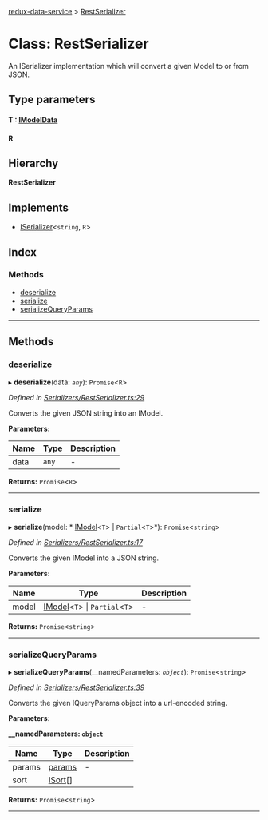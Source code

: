 [redux-data-service](../README.md) > [RestSerializer](../classes/restserializer.md)

# Class: RestSerializer

An ISerializer implementation which will convert a given Model to or from JSON.

## Type parameters
#### T :  [IModelData](../interfaces/imodeldata.md)
#### R 
## Hierarchy

**RestSerializer**

## Implements

* [ISerializer](../interfaces/iserializer.md)<`string`, `R`>

## Index

### Methods

* [deserialize](restserializer.md#deserialize)
* [serialize](restserializer.md#serialize)
* [serializeQueryParams](restserializer.md#serializequeryparams)

---

## Methods

<a id="deserialize"></a>

###  deserialize

▸ **deserialize**(data: *`any`*): `Promise`<`R`>

*Defined in [Serializers/RestSerializer.ts:29](https://github.com/Rediker-Software/redux-data-service/blob/5da4ef5/src/Serializers/RestSerializer.ts#L29)*

Converts the given JSON string into an IModel.

**Parameters:**

| Name | Type | Description |
| ------ | ------ | ------ |
| data | `any` |  \- |

**Returns:** `Promise`<`R`>

___
<a id="serialize"></a>

###  serialize

▸ **serialize**(model: * [IModel](../interfaces/imodel.md)<`T`> &#124; `Partial`<`T`>*): `Promise`<`string`>

*Defined in [Serializers/RestSerializer.ts:17](https://github.com/Rediker-Software/redux-data-service/blob/5da4ef5/src/Serializers/RestSerializer.ts#L17)*

Converts the given IModel into a JSON string.

**Parameters:**

| Name | Type | Description |
| ------ | ------ | ------ |
| model |  [IModel](../interfaces/imodel.md)<`T`> &#124; `Partial`<`T`>|  \- |

**Returns:** `Promise`<`string`>

___
<a id="serializequeryparams"></a>

###  serializeQueryParams

▸ **serializeQueryParams**(__namedParameters: *`object`*): `Promise`<`string`>

*Defined in [Serializers/RestSerializer.ts:39](https://github.com/Rediker-Software/redux-data-service/blob/5da4ef5/src/Serializers/RestSerializer.ts#L39)*

Converts the given IQueryParams object into a url-encoded string.

**Parameters:**

**__namedParameters: `object`**

| Name | Type | Description |
| ------ | ------ | ------ |
| params | [params]() |  \- |
| sort | [ISort](../interfaces/isort.md)[] |

**Returns:** `Promise`<`string`>

___

